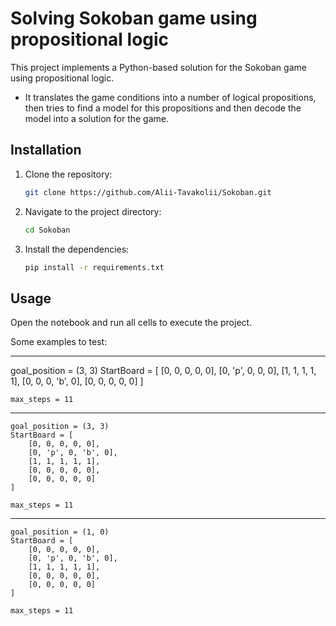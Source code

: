 # Solving Sokoban game using propositional logic

This project implements a Python-based solution for the Sokoban game using propositional logic.


- It translates the game conditions into a number of logical propositions, then tries to find a model for this propositions and then decode the model into a solution for the game.


## Installation
1. Clone the repository:
   ```bash
   git clone https://github.com/Alii-Tavakolii/Sokoban.git
   ```
2. Navigate to the project directory:
   ```bash
   cd Sokoban
   ```
3. Install the dependencies:
   ```bash
   pip install -r requirements.txt
   ```



## Usage
Open the notebook and run all cells to execute the project.


Some examples to test:

----------------------------------------------------
goal_position = (3, 3)
    StartBoard = [
        [0, 0, 0, 0, 0],
        [0, 'p', 0, 0, 0],
        [1, 1, 1, 1, 1],
        [0, 0, 0, 'b', 0],
        [0, 0, 0, 0, 0]
    ]

    max_steps = 11
----------------------------------------------------
    goal_position = (3, 3)
    StartBoard = [
        [0, 0, 0, 0, 0],
        [0, 'p', 0, 'b', 0],
        [1, 1, 1, 1, 1],
        [0, 0, 0, 0, 0],
        [0, 0, 0, 0, 0]
    ]

    max_steps = 11
----------------------------------------------------
    goal_position = (1, 0)
    StartBoard = [
        [0, 0, 0, 0, 0],
        [0, 'p', 0, 'b', 0],
        [1, 1, 1, 1, 1],
        [0, 0, 0, 0, 0],
        [0, 0, 0, 0, 0]
    ]

    max_steps = 11